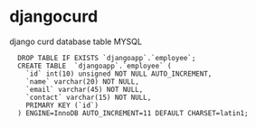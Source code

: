 # djangocurd
django curd database table MYSQL

      DROP TABLE IF EXISTS `djangoapp`.`employee`;
      CREATE TABLE  `djangoapp`.`employee` (
        `id` int(10) unsigned NOT NULL AUTO_INCREMENT,
        `name` varchar(20) NOT NULL,
        `email` varchar(45) NOT NULL,
        `contact` varchar(15) NOT NULL,
        PRIMARY KEY (`id`)
      ) ENGINE=InnoDB AUTO_INCREMENT=11 DEFAULT CHARSET=latin1;
